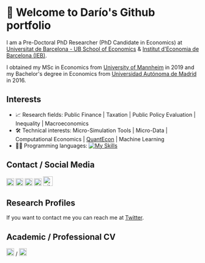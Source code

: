 # 👋 Welcome to Darío's Github portfolio

I am a Pre-Doctoral PhD Researcher (PhD Candidate in Economics) at [Universitat de Barcelona - UB School of Economics](https://www.ub.edu/school-economics/phd_students/serrano-puente-dario/) & [Institut d'Economia de Barcelona (IEB)](https://ieb.ub.edu/en/researcher/serrano-puente-dario/).

I obtained my MSc in Economics from [University of Mannheim](https://www.vwl.uni-mannheim.de/en/) in 2019 and my Bachelor's degree in Economics from [Universidad Autónoma de Madrid](https://www.uam.es/Economicas/Home.htm?language=en) in 2016.

## Interests

- 📈 Research fields: Public Finance | Taxation | Public Policy Evaluation | Inequality | Macroeconomics
- 🛠️ Technical interests: Micro-Simulation Tools | Micro-Data | Computational Economics | [QuantEcon](https://quantecon.org/) | Machine Learning
- 👨‍💻 Programming languages: [![My Skills](https://skills.thijs.gg/icons?i=java,kotlin,nodejs,figma&theme=light)](https://skills.thijs.gg)


## Contact / Social Media

[<img src="./assets/icon/twitter.ico" alt="twitter icon" width="20">](mailto:darioserrapuente@gmail.com)  [<img src="./assets/icon/twitter.ico" alt="twitter icon" width="20">](https://twitter.com/darioserranopue)  [<img src="./assets/icon/mastodon.ico" alt="mastodon icon" width="20">](https://econtwitter.net/@serranopuente)   [<img src="./assets/icon/linkedin.ico" alt="linkedin icon" width="20">](https://www.linkedin.com/in/serranopuente/)   [<img src="./assets/icon/github.ico" alt="github icon" width="25">](https://github.com/serranopuente)

## Research Profiles

If you want to contact me you can reach me at [Twitter](https://www.twitter.com/codewithsadee).

## Academic / Professional CV

[<img src="./assets/icon/cv.ico" alt="cv icon" width="20">]([https://twitter.com/darioserranopue](https://drive.google.com/file/d/1C3yProBeiMkL-GZnW19uBOALO9yyY0CC/view)) / [<img src="./assets/icon/resume.ico" alt="resume icon" width="20">]([https://twitter.com/darioserranopue](https://drive.google.com/file/d/1Ppcxm6zbbIvxjY-hUxClOITwYGsG3i4p/view)) 
